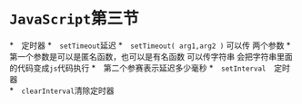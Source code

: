 # `JavaScript`第三节

*　定时器
  *　`setTimeout`延迟 
    *　`setTimeout( arg1,arg2 )` 可以传 两个参数
    *　 第一个参数是可以是匿名函数，也可以是有名函数   可以传字符串 会把字符串里面的代码变成`js`代码执行 
    *　第二个参赛表示延迟多少毫秒
  *　`setInterval  `定时器  
  *　`clearInterval`清除定时器 

